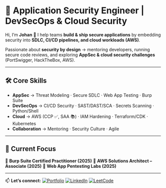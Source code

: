 # 🔐 Application Security Engineer | DevSecOps & Cloud Security

Hi, I’m **Johan** 👋
I help teams **build & ship secure applications** by embedding security into **SDLC, CI/CD pipelines, and cloud workloads (AWS)**.

Passionate about **security by design** → mentoring developers, running secure code reviews, and exploring **AppSec & cloud security challenges** (PortSwigger, HackTheBox, AWS).

---

## 🛠️ Core Skills

* **AppSec** → Threat Modeling · Secure SDLC · Web App Testing · Burp Suite
* **DevSecOps** → CI/CD Security · SAST/DAST/SCA · Secrets Scanning · Python/Shell
* **Cloud** → AWS (CCP ✅, SAA 📚) · IAM Hardening · Terraform/CDK · Kubernetes
* **Collaboration** → Mentoring · Security Culture · Agile

---

## 🎯 Current Focus

📌 **Burp Suite Certified Practitioner (2025)**
📌 **AWS Solutions Architect – Associate (2025)**
📌 **Web App Pentesting Labs (2025)**

---

📫 **Let’s connect:**
[![Portfolio](https://img.shields.io/badge/portfolio-website-brightgreen)](https://jhellberg.com)
[![LinkedIn](https://img.shields.io/badge/-Johan_Hellberg-blue?style=round-square\&logo=Linkedin\&logoColor=white)](https://www.linkedin.com/in/johan-hellberg-805078167/)
[![LeetCode](https://img.shields.io/badge/-LeetCode-FFA116?style=for-the-badge\&logo=LeetCode\&logoColor=black)](https://leetcode.com/JohanCodeForFun/)
